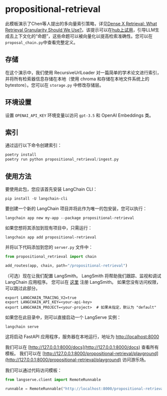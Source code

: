 # propositional-retrieval

此模板演示了Chen等人提出的多向量索引策略，详见[Dense X Retrieval: What Retrieval Granularity Should We Use?](https://arxiv.org/abs/2312.06648)。该提示可以在[hub上试用](https://smith.langchain.com/hub/wfh/proposal-indexing)，引导LLM生成去上下文化的“命题”，这些命题可以被向量化以提高检索准确性。您可以在`proposal_chain.py`中查看完整定义。

## 存储

在这个演示中，我们使用 RecursiveUrlLoader 对一篇简单的学术论文进行索引，并将所有检索器信息存储在本地（使用 chroma 和存储在本地文件系统上的 bytestore）。您可以在 `storage.py` 中修改存储层。

## 环境设置

设置 `OPENAI_API_KEY` 环境变量以访问 `gpt-3.5` 和 OpenAI Embeddings 类。

## 索引

通过运行以下命令创建索引：

```python
poetry install
poetry run python propositional_retrieval/ingest.py
```

## 使用方法

要使用此包，您应该首先安装 LangChain CLI：

```shell
pip install -U langchain-cli
```

要创建一个新的 LangChain 项目并将此作为唯一的包安装，您可以执行：

```shell
langchain app new my-app --package propositional-retrieval
```

如果您想将其添加到现有项目中，只需运行：

```shell
langchain app add propositional-retrieval
```

并将以下代码添加到您的 `server.py` 文件中：

```python
from propositional_retrieval import chain

add_routes(app, chain, path="/propositional-retrieval")
```

（可选）现在让我们配置 LangSmith。
LangSmith 将帮助我们跟踪、监视和调试 LangChain 应用程序。
您可以在 [这里](https://smith.langchain.com/) 注册 LangSmith。
如果您没有访问权限，可以跳过此部分。

```shell
export LANGCHAIN_TRACING_V2=true
export LANGCHAIN_API_KEY=<your-api-key>
export LANGCHAIN_PROJECT=<your-project>  # 如果未指定，默认为 "default"
```

如果您在此目录中，则可以直接启动一个 LangServe 实例：

```shell
langchain serve
```

这将启动 FastAPI 应用程序，服务器在本地运行，地址为
[http://localhost:8000](http://localhost:8000)

我们可以在 [http://127.0.0.1:8000/docs](http://127.0.0.1:8000/docs) 查看所有模板。
我们可以在 [http://127.0.0.1:8000/propositional-retrieval/playground](http://127.0.0.1:8000/propositional-retrieval/playground) 访问游乐场。

我们可以通过代码访问模板：

```python
from langserve.client import RemoteRunnable

runnable = RemoteRunnable("http://localhost:8000/propositional-retrieval")
```